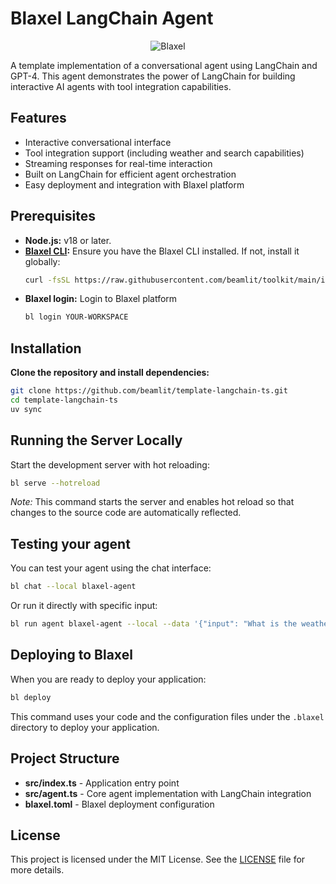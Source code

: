 # Blaxel LangChain Agent

<p align="center">
  <img src="https://blaxel.ai/logo.png" alt="Blaxel"/>
</p>

A template implementation of a conversational agent using LangChain and GPT-4. This agent demonstrates the power of LangChain for building interactive AI agents with tool integration capabilities.

## Features

- Interactive conversational interface
- Tool integration support (including weather and search capabilities)
- Streaming responses for real-time interaction
- Built on LangChain for efficient agent orchestration
- Easy deployment and integration with Blaxel platform

## Prerequisites

- **Node.js:** v18 or later.
- **[Blaxel CLI](https://docs.blaxel.ai/Get-started):** Ensure you have the Blaxel CLI installed. If not, install it globally:
  ```bash
  curl -fsSL https://raw.githubusercontent.com/beamlit/toolkit/main/install.sh | BINDIR=$HOME/.local/bin sh
  ```
- **Blaxel login:** Login to Blaxel platform
  ```bash
  bl login YOUR-WORKSPACE
  ```

## Installation

**Clone the repository and install dependencies:**

```bash
git clone https://github.com/beamlit/template-langchain-ts.git
cd template-langchain-ts
uv sync
```

## Running the Server Locally

Start the development server with hot reloading:

```bash
bl serve --hotreload
```

_Note:_ This command starts the server and enables hot reload so that changes to the source code are automatically reflected.

## Testing your agent

You can test your agent using the chat interface:

```bash
bl chat --local blaxel-agent
```

Or run it directly with specific input:

```bash
bl run agent blaxel-agent --local --data '{"input": "What is the weather in Paris?"}'
```

## Deploying to Blaxel

When you are ready to deploy your application:

```bash
bl deploy
```

This command uses your code and the configuration files under the `.blaxel` directory to deploy your application.

## Project Structure

- **src/index.ts** - Application entry point
- **src/agent.ts** - Core agent implementation with LangChain integration
- **blaxel.toml** - Blaxel deployment configuration

## License

This project is licensed under the MIT License. See the [LICENSE](LICENSE) file for more details.
